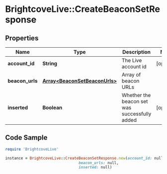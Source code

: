 # BrightcoveLive::CreateBeaconSetResponse

## Properties

Name | Type | Description | Notes
------------ | ------------- | ------------- | -------------
**account_id** | **String** | The Live account id | [optional] 
**beacon_urls** | [**Array&lt;BeaconSetBeaconUrls&gt;**](BeaconSetBeaconUrls.md) | Array of beacon URLs | 
**inserted** | **Boolean** | Whether the beacon set was successfully added | [optional] 

## Code Sample

```ruby
require 'BrightcoveLive'

instance = BrightcoveLive::CreateBeaconSetResponse.new(account_id: null,
                                 beacon_urls: null,
                                 inserted: null)
```



